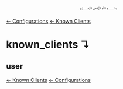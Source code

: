 <p align=center>
   ﷽
</p>

[← Configurations](/docs/CONFIGURATION.md)
[← Known Clients](/docs/configurations/known_clients.md)

# known_clients ↴
## user


[← Known Clients](/docs/configurations/known_clients.md)
[← Configurations](/docs/CONFIGURATION.md)

